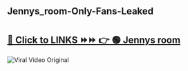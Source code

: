 
 ## Jennys_room-Only-Fans-Leaked

# <h2><a href="https://clipsfans.com/Jennys_room&ref=git">🔗 Click to LINKS ⏩⏩ 👉 🟢 Jennys room </a></h2>

<a href="https://clipsfans.com/Jennys_room&ref=git" rel="nofollow" data-target="animated-image.originalLink"><img src="https://i.ibb.co.com/xMMVF88/686577567.gif" alt="Viral Video Original" style="max-width: 100%; display: inline-block;" data-target="animated-image.originalImage"></a>
